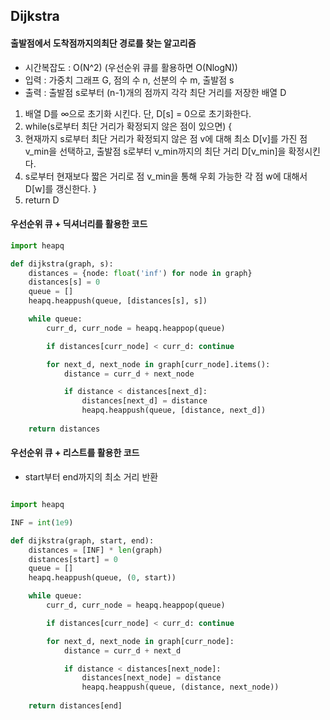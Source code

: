 ## Dijkstra
#### 출발점에서 도착점까지의최단 경로를 찾는 알고리즘

- 시간복잡도 : O(N^2) (우선순위 큐를 활용하면 O(NlogN))
- 입력 : 가중치 그래프 G, 점의 수 n, 선분의 수 m, 출발점 s
- 출력 : 출발점 s로부터 (n-1)개의 점까지 각각 최단 거리를 저장한 배열 D

1. 배열 D를 ∞으로 초기화 시킨다. 단, D[s] = 0으로 초기화한다.
2. while(s로부터 최단 거리가 확정되지 않은 점이 있으면) {
3. 현재까지 s로부터 최단 거리가 확정되지 않은 점 v에 대해 최소 D[v]를 가진 점 v_min을 선택하고, 출발점 s로부터 v_min까지의 최단 거리 D[v_min]을 확정시킨다.
4. s로부터 현재보다 짧은 거리로 점 v_min을 통해 우회 가능한 각 점 w에 대해서 D[w]를 갱신한다.
}
5. return D  


#### 우선순위 큐 + 딕셔너리를 활용한 코드

```python
import heapq

def dijkstra(graph, s):
    distances = {node: float('inf') for node in graph}
    distances[s] = 0
    queue = []
    heapq.heappush(queue, [distances[s], s])

    while queue:
        curr_d, curr_node = heapq.heappop(queue)

        if distances[curr_node] < curr_d: continue

        for next_d, next_node in graph[curr_node].items():
            distance = curr_d + next_node

            if distance < distances[next_d]:
                distances[next_d] = distance
                heapq.heappush(queue, [distance, next_d])
        
    return distances
```

#### 우선순위 큐 + 리스트를 활용한 코드
- start부터 end까지의 최소 거리 반환

```python

import heapq

INF = int(1e9) 

def dijkstra(graph, start, end):
    distances = [INF] * len(graph)
    distances[start] = 0
    queue = []
    heapq.heappush(queue, (0, start))

    while queue:
        curr_d, curr_node = heapq.heappop(queue)

        if distances[curr_node] < curr_d: continue

        for next_d, next_node in graph[curr_node]:
            distance = curr_d + next_d

            if distance < distances[next_node]:
                distances[next_node] = distance
                heapq.heappush(queue, (distance, next_node))
        
    return distances[end]

```
